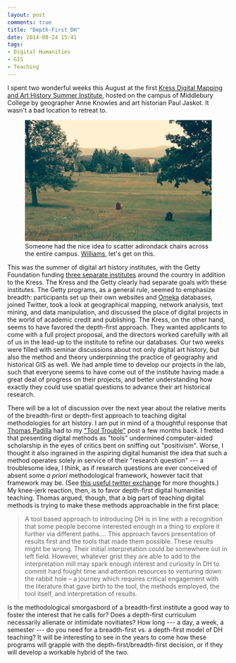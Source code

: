 ```yaml
---
layout: post
comments: true
title: "Depth-First DH"
date: 2014-08-24 15:41
tags: 
- Digital Humanities
- GIS
- Teaching
---
```


I spent two wonderful weeks this August at the first [Kress Digital Mapping and Art History Summer Institute][dmah], hosted on the campus of Middlebury College by geographer Anne Knowles and art historian Paul Jaskot.
It wasn't a bad location to retreat to.

<figure>
<img src="/assets/images-display/middlebury_adirondack.jpg" />
<figcaption>Someone had the nice idea to scatter adirondack chairs across the entire campus. <a href="http://www.williams.edu">Williams</a>, let's get on this.</figcaption>
</figure>

This was the summer of digital art history institutes, with the Getty Foundation funding [three separate institutes][dahlist] around the country in addition to the Kress.
The Kress and the Getty clearly had separate goals with these institutes.
The Getty programs, as a general rule, seemed to emphasize breadth: participants set up their own websites and [Omeka] databases, joined Twitter, took a look at geographical mapping, network analysis, text mining, and data manipulation, and discussed the place of digital projects in the world of academic credit and publishing.
The Kress, on the other hand, seems to have favored the depth-first approach.
They wanted applicants to come with a full project proposal, and the directors worked carefully with all of us in the lead-up to the institute to refine our databases.
Our two weeks were filled with seminar discussions about not only digital art history, but also the method and theory underpinning the practice of geography and historical GIS as well.
We had ample time to develop our projects in the lab, such that everyone seems to have come out of the institute having made a great deal of progress on their projects, and better understanding how exactly they could use spatial questions to advance their art historical research.

There will be a lot of discussion over the next year about the relative merits of the breadth-first or depth-first approach to teaching digital methodologies for art history.
I am put in mind of a thoughtful response that [Thomas Padilla][padilla] had to my ["Tool Trouble"][tooltrouble] post a few months back.
I fretted that presenting digital methods as "tools" undermined computer-aided scholarship in the eyes of critics bent on sniffing out "positivism".
Worse, I thought it also ingrained in the aspiring digital humanist the idea that such a method operates solely in service of their "research question" --- a troublesome idea, I think, as if research questions are ever conceived of absent some *a priori* methodological framework, however tacit that framework may be.
(See [this useful twitter exchange][heppler] for more thoughts.)
My knee-jerk reaction, then, is to favor depth-first digital humanities teaching.
Thomas argued, though, that a big part of teaching digital methods is trying to make these methods approachable in the first place:

>A tool based approach to introducing DH is in line with a recognition that some people become interested enough in a thing to explore it further via different paths....
This approach favors presentation of results first and the tools that made them possible. These results might be wrong. Their initial interpretation could be somewhere out in left field. However, whatever grist they are able to add to the interpretation mill may spark enough interest and curiosity in DH to commit hard fought time and attention resources to venturing down the rabbit hole – a journey which requires critical engagement with the literature that gave birth to the tool, the methods employed, the tool itself, and interpretation of results.

Is the methodological smorgasbord of a breadth-first institute a good way to foster the interest that he calls for?
Does a depth-first curriculum necessarily alienate or intimidate novitiates?
How long --- a day, a week, a semester --- do you need for a breadth-first vs. a depth-first model of DH teaching?
It will be interesting to see in the years to come how these programs will grapple with the depth-first/breadth-first decision, or if they will develop a workable hybrid of the two.



[dmah]: http://www.middlebury.edu/newsroom/node/482481

[dahlist]: /2014/01/21/summer-2014-digital-art-history-institutes.html

[tooltrouble]: /2014/04/25/tool-trouble.html

[Omeka]: http://www.omeka.org

[padilla]: http://www.thomaspadilla.org/2014/04/27/tooling/

[heppler]: https://twitter.com/foundhistory/status/497763193612410880